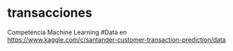 # transacciones
Competencia Machine Learning
#Data en https://www.kaggle.com/c/santander-customer-transaction-prediction/data
